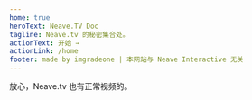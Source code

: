 ```yaml
---
home: true
heroText: Neave.TV Doc
tagline: Neave.tv 的秘密集合处。
actionText: 开始 →
actionLink: /home
footer: made by imgradeone | 本网站与 Neave Interactive 无关
---
```


放心，Neave.tv 也有正常视频的。